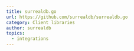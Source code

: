 ```yaml
---
title: surrealdb.go
url: https://github.com/surrealdb/surrealdb.go
category: Client libraries
author: surrealdb
topics:
  - integrations
---
```



